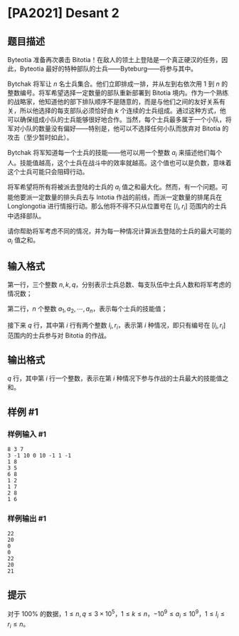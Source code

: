 # [PA2021] Desant 2

## 题目描述

Byteotia 准备再次袭击 Bitotia！在敌人的领土上登陆是一个真正硬汉的任务，因此，Byteotia 最好的特种部队的士兵——Byteburg——将参与其中。

Bytchak 将军让 $n$ 名士兵集合。他们立即排成一排，并从左到右依次用 $1$ 到 $n$ 的整数编号。将军希望选择一定数量的部队重新部署到 Bitotia 境内。作为一个熟练的战略家，他知道他的部下排队顺序不是随意的，而是与他们之间的友好关系有关，所以他选择的每支部队必须恰好由 $k$ 个连续的士兵组成。通过这种方式，他可以确保组成小队的士兵能够很好地合作。当然，每个士兵最多属于一个小队，将军对小队的数量没有偏好——特别是，他可以不选择任何小队而放弃对 Bitotia 的攻击（至少暂时如此）。

Bytchak 将军知道每一个士兵的技能——他可以用一个整数 $a_i$ 来描述他们每个人。技能值越高，这个士兵在战斗中的效率就越高。这个值也可以是负数，意味着这个士兵可能只会阻碍行动。

将军希望将所有将被派去登陆的士兵的 $a_i$ 值之和最大化。然而，有一个问题。可能他要派一定数量的排头兵去与 Intotia 作战的前线，而派一定数量的排尾兵在 Longlongotia 进行情报行动。那么他将不得不只从位置号在 $[l_i, r_i]$ 范围内的士兵中选择部队。

请你帮助将军考虑不同的情况，并为每一种情况计算派去登陆的士兵的最大可能的 $a_i$ 值之和。

## 输入格式

第一行，三个整数 $n, k, q$，分别表示士兵总数、每支队伍中士兵人数和将军考虑的情况数；

第二行，$n$ 个整数 $a_1, a_2, \cdots, a_n$，表示每个士兵的技能值；

接下来 $q$ 行，其中第 $i$ 行有两个整数 $l_i, r_i$，表示第 $i$ 种情况，即只有编号在 $[l_i, r_i]$ 范围内的士兵参与对 Bitotia 的作战。

## 输出格式

$q$ 行，其中第 $i$ 行一个整数，表示在第 $i$ 种情况下参与作战的士兵最大的技能值之和。

## 样例 #1

### 样例输入 #1
```
8 3 7
3 -1 10 0 10 -1 1 -1
1 8
3 5
6 8
1 2
1 7
2 8
1 6
```

### 样例输出 #1

```
22
20
0
0
22
20
21
```

## 提示

对于 $100\%$ 的数据，$1 \leq n, q \leq 3 \times 10^5$，$1 \leq k \leq n$，$-10^9 \leq a_i \leq 10^9$，$1 \leq l_i \leq r_i \leq n$。
